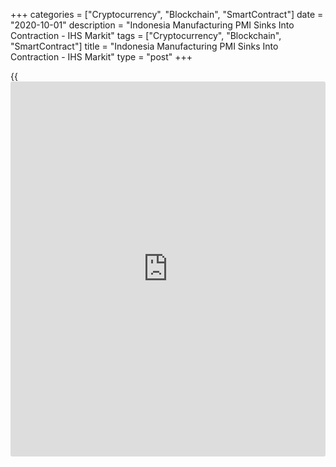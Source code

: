 +++
categories = ["Cryptocurrency", "Blockchain", "SmartContract"]
date = "2020-10-01"
description = "Indonesia Manufacturing PMI Sinks Into Contraction - IHS Markit"
tags = ["Cryptocurrency", "Blockchain", "SmartContract"]
title = "Indonesia Manufacturing PMI Sinks Into Contraction - IHS Markit"
type = "post"
+++

{{<iframe id="large-banner" src="https://www.bounty.group/#slide=7.0" width="100%" height="600" scrolling="no" style="border: 0px solid rgb(216, 221, 230); border-radius: 3px;">}}

The manufacturing sector in Indonesia fell into contraction in
September, the latest survey from IHS Markit showed on Thursday with a
manufacturing PMI score of 47.2.

That's down from 50.8 in August, and it falls beneath the boom-or-bust
line of 50 that separates from expansion.

Individually, output and new orders slipped back into decline, while job
shedding persisted. Purchasing activity and inventories fell further.

The reduction in sales contributed to a further development of spare
capacity, as reflected by another decline in backlogs of work.

For comments and feedback [contact](https://www.playgroundfx.com/contact/): editorial@rtt[news](https://www.letsplayfx.com/blog/forex-news-website/).com

[Economic News][1]

 **What parts of the world are seeing the best (and worst) economic
performances lately? Click[here][2] to check out our [Econ Scorecard][2]
and find out! See up-to-the-moment [ranking](https://www.playgroundfx.com/blog/crypto-exchange-ranking/)s for the best and worst
performers in [GDP][3], [unemployment rate][4], [inflation][5] and much
more.**

   1. www.rtt[news](https://www.letsplayfx.com/blog/forex-news-website/).com/Content/EconomicNews.aspx
   2. www.rtt[news](https://www.letsplayfx.com/blog/forex-news-website/).com/economic-scorecard/world-rank/unemployment-rate/highest-performance.aspx
   3. www.rtt[news](https://www.letsplayfx.com/blog/forex-news-website/).com/economic-scorecard/world-rank/GDP/highest-performance.aspx
   4. www.rtt[news](https://www.letsplayfx.com/blog/forex-news-website/).com/economic-scorecard/world-rank/unemployment-rate/lowest-performance.aspx
   5. www.rtt[news](https://www.letsplayfx.com/blog/forex-news-website/).com/economic-scorecard/world-rank/CPI/highest-performance.aspx